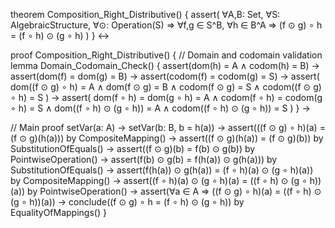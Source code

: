 theorem Composition_Right_Distributive() {
  assert(
    ∀A,B: Set, ∀S: AlgebraicStructure, ∀⊙: Operation(S) ⇒
    ∀f,g ∈ S^B, ∀h ∈ B^A ⇒
    (f ⊙ g) ∘ h = (f ∘ h) ⊙ (g ∘ h)
  )
} ↔

proof Composition_Right_Distributive() {
  // Domain and codomain validation
  lemma Domain_Codomain_Check() {
    assert(dom(h) = A ∧ codom(h) = B) →
    assert(dom(f) = dom(g) = B) →
    assert(codom(f) = codom(g) = S) →
    assert(
      dom((f ⊙ g) ∘ h) = A ∧
      dom(f ⊙ g) = B ∧
      codom(f ⊙ g) = S ∧
      codom((f ⊙ g) ∘ h) = S
    ) →
    assert(
      dom(f ∘ h) = dom(g ∘ h) = A ∧
      codom(f ∘ h) = codom(g ∘ h) = S ∧
      dom((f ∘ h) ⊙ (g ∘ h)) = A ∧
      codom((f ∘ h) ⊙ (g ∘ h)) = S
    )
  } →

  // Main proof
  setVar(a: A) →
  setVar(b: B, b = h(a)) →
  assert(((f ⊙ g) ∘ h)(a) = (f ⊙ g)(h(a))) by CompositeMapping() →
  assert((f ⊙ g)(h(a)) = (f ⊙ g)(b)) by SubstitutionOfEquals() →
  assert((f ⊙ g)(b) = f(b) ⊙ g(b)) by PointwiseOperation() →
  assert(f(b) ⊙ g(b) = f(h(a)) ⊙ g(h(a))) by SubstitutionOfEquals() →
  assert(f(h(a)) ⊙ g(h(a)) = (f ∘ h)(a) ⊙ (g ∘ h)(a)) by CompositeMapping() →
  assert((f ∘ h)(a) ⊙ (g ∘ h)(a) = ((f ∘ h) ⊙ (g ∘ h))(a)) by PointwiseOperation() →
  assert(∀a ∈ A ⇒ ((f ⊙ g) ∘ h)(a) = ((f ∘ h) ⊙ (g ∘ h))(a)) →
  conclude((f ⊙ g) ∘ h = (f ∘ h) ⊙ (g ∘ h)) by EqualityOfMappings()
}